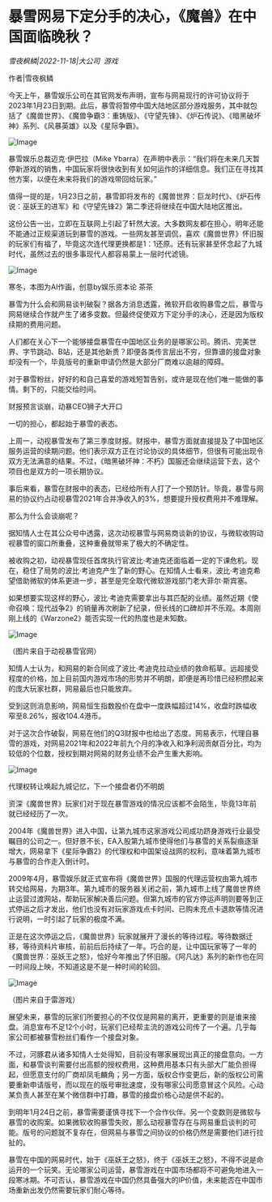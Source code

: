 # 暴雪网易下定分手的决心，《魔兽》在中国面临晚秋？

*雪夜枫鳞|2022-11-18|大公司 
                                                游戏*

作者|雪夜枫鳞

今天上午，暴雪娱乐公司在其官网发布声明，宣布与网易现行的许可协议将于2023年1月23日到期。此后，暴雪将暂停中国大陆地区部分游戏服务，其中就包括了《魔兽世界》、《魔兽争霸3：重铸版》、《守望先锋》、《炉石传说》、《暗黑破坏神》系列、《风暴英雄》以及《星际争霸》。

![Image](https://p9.toutiaoimg.com/img/tos-cn-i-qvj2lq49k0/df50d3ef2b5f4934ad1c050d95986b67~tplv-tt-shrink:640:0.image)

暴雪娱乐总裁迈克·伊巴拉（Mike Ybarra）在声明中表示：“我们将在未来几天暂停新游戏的销售，中国玩家将很快收到有关如何运作的详细信息。我们正在寻找其他方案，以便在未来将我们的游戏带回给玩家。”

值得一提的是，1月23日之前，暴雪即将发布的《魔兽世界：巨龙时代》、《炉石传说：巫妖王的进军》和《守望先锋2》第二季还将继续在中国大陆地区推出。

这份公告一出，立即在互联网上引起了轩然大波。大多数网友都在担心，明年还能不能通过正规渠道玩到暴雪的游戏。一些网友甚至调侃，喜欢《魔兽世界》怀旧服的玩家们有福了，毕竟这次连代理更换都是1：1还原。还有玩家甚至怀念起了九城时代，虽然过去的很多事现代人都容易蒙上一层时代滤镜。

![Image](https://p3.toutiaoimg.com/img/tos-cn-i-qvj2lq49k0/e1a10168207d411cb1a7d636b8d3385d~tplv-tt-shrink:640:0.image)

寒冬，本图为AI作画，创意by娱乐资本论 茶茶

暴雪为什么会和网易谈判破裂？据各方消息透露，微软开启收购暴雪之后，暴雪与网易继续合作就产生了诸多变数。但最终促使双方下定分手的决心，还是因为版权续期的费用问题。

人们都在关心下一个能够接盘暴雪在中国地区业务的是哪家公司。腾讯、完美世界、字节跳动、B站，还是其他新贵？即便各类传言层出不穷，但靠谱的接盘对象却没有一个，毕竟版号的重新申请仍然是大部分厂商难以逾越的障碍。

对于暴雪粉丝，好好的和自己喜爱的游戏短暂告别，或许是现在他们唯一能做的事情。剩下的，只能交给时间。

财报预言谈崩，动暴CEO狮子大开口

一切的担心，都起始于暴雪的表态。

上周一，动视暴雪发布了第三季度财报。财报中，暴雪方面就直接提及了中国地区服务运营的续期问题。他们表示双方正在讨论协议的具体细节，但很有可能出现令双方无法满意的结果。不过，《暗黑破坏神：不朽》国服还会继续运营下去，这个项目也是双方的一项长期协议。

事后来看，暴雪在财报中的表态，已经给所有人打了一个预防针。毕竟，暴雪与网易的协议约占动视暴雪2021年合并净收入的3%，想要提升授权费用并不难理解。

那么为什么会谈崩呢？

据知情人士在其公众号中透露，这次动视暴雪与网易商谈新的协议，与微软收购动视暴雪的窗口所重叠，这种重叠就带来了极大的不确定性。

被收购之初，动视暴雪现任首席执行官波比·考迪克还面临着一定的下课危机。现在，稳住了局势的波比·考迪克产生了新的野心。在知情人士看来，波比·考迪克希望借助微软的体系更进一步，甚至是完全取代微软游戏部门老大菲尔·斯宾塞。

如果想要实现这样的野心，波比·考迪克需要拿出与其匹配的业绩。虽然近期《使命召唤：现代战争2》的销量再次刷新了纪录，但长线的口碑却并不乐观。本周刚刚上线的《Warzone2》能否实现一代的热度也是未知数。

![Image](https://p26.toutiaoimg.com/img/tos-cn-i-qvj2lq49k0/ec41b8e216bb481399cea2cf21b306ca~tplv-tt-shrink:640:0.image)

（图片来自于动视暴雪官网）

知情人士认为，和网易的新合同成了波比·考迪克拉动业绩的救命稻草。远超接受程度的价格，加上目前国内游戏市场的形势并不明朗，即便是再珍惜已经积攒起来的庞大玩家社群，网易最后也只能放弃。

受到这则消息影响，网易恒生指数股价在盘中一度跌幅超过14%，收盘时跌幅收窄至8.26%，报收104.4港币。

对于这次合作破裂，网易在他们的Q3财报中也给出了态度。网易表示，代理自暴雪的游戏，对网易2021年和2022年前九个月的净收入和净利润贡献百分比，均为较低的个位数，授权到期对网易的财务业绩不会产生重大影响。

![Image](https://p9.toutiaoimg.com/img/tos-cn-i-qvj2lq49k0/0491b076ed9444429f391320d2990eca~tplv-tt-shrink:640:0.image)

代理权转让唤起九城记忆，下一个接盘者仍不明朗

资深《魔兽世界》玩家们对于现在暴雪游戏的情况应该都不会陌生，毕竟13年前就已经经历了一次。

2004年《魔兽世界》进入中国，让第九城市这家游戏公司成功跻身游戏行业最受瞩目的公司之一。但好景不长，EA入股第九城市使得他们与暴雪的关系裂痕逐渐增大，网易拿下《星际争霸2》的代理权和中国架设战网的权利，意味着第九城市与暴雪的合作走入倒计时。

2009年4月，暴雪娱乐就正式宣布将《魔兽世界》国服的代理运营权由第九城市转交给网易，为期3年。第九城市的服务器关闭之前，第九城市上线了魔兽世界终止运营过渡网站，帮助玩家解决善后问题。但第九城市的官方停运声明则要等到正式停运之后才发出，他们也没有对玩家游戏点卡时间、已购未充点卡退款等情况进行说明，一时引起了玩家的极度不满。

正是在这次停运之后，《魔兽世界》玩家就展开了漫长的等待过程。等待数据迁移，等待资料片审核，前前后后持续了一年。巧合的是，让中国玩家等了一年的《魔兽世界：巫妖王之怒》，恰好今年推出了怀旧服。《阿凡达》系列的新作也在同一时间段上映，不知道这是不是一种时间的轮回。

![Image](https://p9.toutiaoimg.com/img/tos-cn-i-qvj2lq49k0/89d2e9dd7d174dab9858e7d32cd57934~tplv-tt-shrink:640:0.image)

（图片来自于雷游戏）

展望未来，暴雪的玩家们所要担心的不仅仅是网易的离开，更重要的则是谁来接盘。消息宣布不足12个小时，玩家们已经帮主流的游戏公司传了一个遍。几乎每家公司都被暴雪粉丝们看作一个接盘对象。

不过，河豚君从诸多知情人士处得知，目前没有哪家展现出真正的接盘意向。一方面，和暴雪谈判需要付出高额的授权费用，这种费用基本只有头部大厂能负担得起，但愿意支付的厂商却凤毛麟角；另一方面，版权合作变更后，新的版权公司需要重新申请版号，而以现在的版号审批速度，没有哪家公司愿意冒这个风险。心动某负责人甚至在某个微信群中打趣，暴雪的接盘价格心动是供不起的。

到明年1月24日之前，暴雪需要谨慎寻找下一个合作伙伴。另一个变数则是微软与暴雪的收购案。如果微软收购暴雪失败，那么动视暴雪存在与网易重启谈判的可能。版号的问题就不复存在，但网易与暴雪之间协议的价格仍然是需要他们进行拉扯的。

暴雪在中国的网易时代，始于《巫妖王之怒》，终于《巫妖王之怒》，不得不说是命运开的一个玩笑。无论哪家公司运营，暴雪游戏在中国市场都将不可避免地进入一段寒冰期。不可否认，暴雪游戏在中国仍然具备强大的IP价值，未来能否在中国市场重新出发仍然需要玩家们耐心等待。

